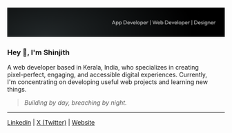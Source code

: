 ![shinjith tagline](https://github.com/shnjd/shnjd/blob/main/.github/images/cover.png)

### Hey 👋, I'm Shinjith

A web developer based in Kerala, India, who specializes in creating<br />
pixel-perfect, engaging, and accessible digital experiences. Currently,<br />
I'm concentrating on developing useful web projects and learning new things.

> *Building by day, breaching by night.*

------

[Linkedin](https://www.linkedin.com/in/shinjithkanhangad) | [X (Twitter)](https://twitter.com/shnjd_) | [Website](https://shnjd.com/)
